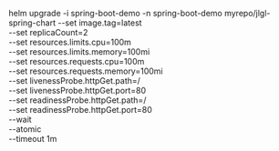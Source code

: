 helm upgrade -i spring-boot-demo -n spring-boot-demo  myrepo/jlgl-spring-chart --set image.tag=latest \
--set replicaCount=2 \
--set resources.limits.cpu=100m  \
--set resources.limits.memory=100mi \
--set resources.requests.cpu=100m  \
--set resources.requests.memory=100mi \
--set livenessProbe.httpGet.path=/  \
--set livenessProbe.httpGet.port=80 \
--set readinessProbe.httpGet.path=/ \
--set readinessProbe.httpGet.port=80 \
--wait \
--atomic \
--timeout  1m